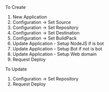 To Create

1. New Application
2. Configuration -> Set Source
3. Configuration -> Set Repository
4. Configuration -> Set Destination
5. Configuration -> Set BuildPack
6. Update Application - Setup NodeJS
if is bot
7. Update Application - Setup Bot
if not is bot
7. Update Application - Setup Web domain
8. Request Deploy

To Update
1. Configuration -> Set Repository
2. Request Deploy

